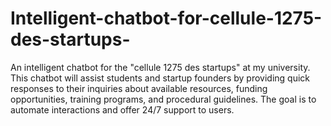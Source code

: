 # Intelligent-chatbot-for-cellule-1275-des-startups-
An intelligent chatbot for the "cellule 1275 des startups" at my university. This chatbot will assist students and startup founders by providing quick responses to their inquiries about available resources, funding opportunities, training programs, and procedural guidelines. The goal is to automate interactions and offer 24/7 support to users.

